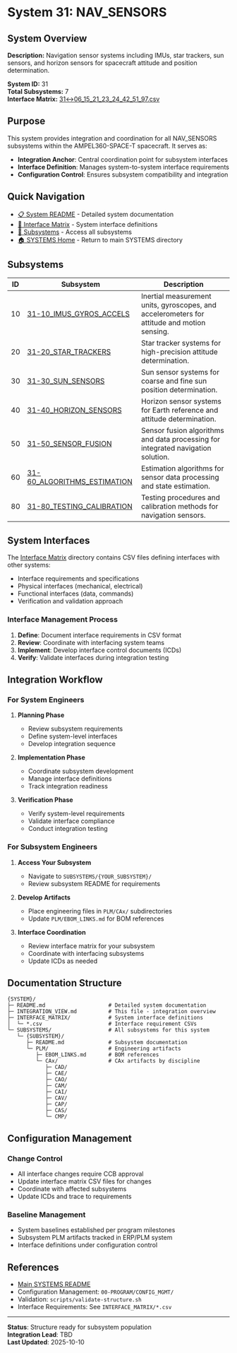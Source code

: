 # System 31: NAV_SENSORS

## System Overview

**Description:** Navigation sensor systems including IMUs, star trackers, sun sensors, and horizon sensors for spacecraft attitude and position determination.

**System ID:** 31  
**Total Subsystems:** 7  
**Interface Matrix:** [31↔06_15_21_23_24_42_51_97.csv](./INTERFACE_MATRIX/31↔06_15_21_23_24_42_51_97.csv)

## Purpose

This system provides integration and coordination for all NAV_SENSORS subsystems within the AMPEL360-SPACE-T spacecraft. It serves as:

- **Integration Anchor**: Central coordination point for subsystem interfaces
- **Interface Definition**: Manages system-to-system interface requirements
- **Configuration Control**: Ensures subsystem compatibility and integration

## Quick Navigation

- [📋 System README](./README.md) - Detailed system documentation
- [🔗 Interface Matrix](./INTERFACE_MATRIX/) - System interface definitions
- [📂 Subsystems](./SUBSYSTEMS/) - Access all subsystems
- [🏠 SYSTEMS Home](../README.md) - Return to main SYSTEMS directory

## Subsystems

| ID | Subsystem | Description |
|----|-----------|-------------|
| 10 | [31-10_IMUS_GYROS_ACCELS](./SUBSYSTEMS/31-10_IMUS_GYROS_ACCELS/) | Inertial measurement units, gyroscopes, and accelerometers for attitude and motion sensing. |
| 20 | [31-20_STAR_TRACKERS](./SUBSYSTEMS/31-20_STAR_TRACKERS/) | Star tracker systems for high-precision attitude determination. |
| 30 | [31-30_SUN_SENSORS](./SUBSYSTEMS/31-30_SUN_SENSORS/) | Sun sensor systems for coarse and fine sun position determination. |
| 40 | [31-40_HORIZON_SENSORS](./SUBSYSTEMS/31-40_HORIZON_SENSORS/) | Horizon sensor systems for Earth reference and attitude determination. |
| 50 | [31-50_SENSOR_FUSION](./SUBSYSTEMS/31-50_SENSOR_FUSION/) | Sensor fusion algorithms and data processing for integrated navigation solution. |
| 60 | [31-60_ALGORITHMS_ESTIMATION](./SUBSYSTEMS/31-60_ALGORITHMS_ESTIMATION/) | Estimation algorithms for sensor data processing and state estimation. |
| 80 | [31-80_TESTING_CALIBRATION](./SUBSYSTEMS/31-80_TESTING_CALIBRATION/) | Testing procedures and calibration methods for navigation sensors. |

## System Interfaces

The [Interface Matrix](./INTERFACE_MATRIX/) directory contains CSV files defining interfaces with other systems:

- Interface requirements and specifications
- Physical interfaces (mechanical, electrical)
- Functional interfaces (data, commands)
- Verification and validation approach

### Interface Management Process

1. **Define**: Document interface requirements in CSV format
2. **Review**: Coordinate with interfacing system teams
3. **Implement**: Develop interface control documents (ICDs)
4. **Verify**: Validate interfaces during integration testing

## Integration Workflow

### For System Engineers

1. **Planning Phase**
   - Review subsystem requirements
   - Define system-level interfaces
   - Develop integration sequence

2. **Implementation Phase**
   - Coordinate subsystem development
   - Manage interface definitions
   - Track integration readiness

3. **Verification Phase**
   - Verify system-level requirements
   - Validate interface compliance
   - Conduct integration testing

### For Subsystem Engineers

1. **Access Your Subsystem**
   - Navigate to `SUBSYSTEMS/{YOUR_SUBSYSTEM}/`
   - Review subsystem README for requirements

2. **Develop Artifacts**
   - Place engineering files in `PLM/CAx/` subdirectories
   - Update `PLM/EBOM_LINKS.md` for BOM references

3. **Interface Coordination**
   - Review interface matrix for your subsystem
   - Coordinate with interfacing subsystems
   - Update ICDs as needed

## Documentation Structure

```
{SYSTEM}/
├─ README.md                    # Detailed system documentation
├─ INTEGRATION_VIEW.md          # This file - integration overview
├─ INTERFACE_MATRIX/            # System interface definitions
│  └─ *.csv                     # Interface requirement CSVs
└─ SUBSYSTEMS/                  # All subsystems for this system
   └─ {SUBSYSTEM}/
      ├─ README.md              # Subsystem documentation
      └─ PLM/                   # Engineering artifacts
         ├─ EBOM_LINKS.md       # BOM references
         └─ CAx/                # CAx artifacts by discipline
            ├─ CAD/
            ├─ CAE/
            ├─ CAO/
            ├─ CAM/
            ├─ CAI/
            ├─ CAV/
            ├─ CAP/
            ├─ CAS/
            └─ CMP/
```

## Configuration Management

### Change Control

- All interface changes require CCB approval
- Update interface matrix CSV files for changes
- Coordinate with affected subsystems
- Update ICDs and trace to requirements

### Baseline Management

- System baselines established per program milestones
- Subsystem PLM artifacts tracked in ERP/PLM system
- Interface definitions under configuration control

## References

- [Main SYSTEMS README](../README.md)
- Configuration Management: `00-PROGRAM/CONFIG_MGMT/`
- Validation: `scripts/validate-structure.sh`
- Interface Requirements: See `INTERFACE_MATRIX/*.csv`

---

**Status**: Structure ready for subsystem population  
**Integration Lead**: TBD  
**Last Updated**: 2025-10-10
